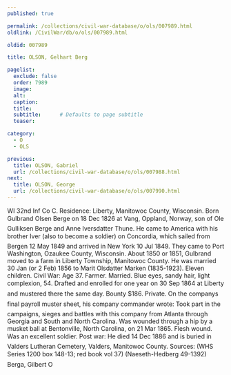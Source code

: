 ```yaml
---
published: true

permalink: /collections/civil-war-database/o/ols/007989.html
oldlink: /CivilWar/db/o/ols/007989.html

oldid: 007989

title: OLSON, Gelhart Berg

pagelist:
  exclude: false
  order: 7989
  image: 
  alt:
  caption:
  title:
  subtitle:      # Defaults to page subtitle
  teaser:

category: 
  - O 
  - OLS

previous:
  title: OLSON, Gabriel
  url: /collections/civil-war-database/o/ols/007988.html  
next:
  title: OLSON, George
  url: /collections/civil-war-database/o/ols/007990.html   
---
```

WI 32nd Inf Co C. Residence: Liberty, Manitowoc County, Wisconsin. Born &#147;Gulbrand Olsen Berge&#148; on 18 Dec 1826 at Vang, Oppland, Norway, son of Ole Gulliksen Berge and Anne Iversdatter Thune. He came to America with his brother Iver (also to become a soldier) on &#147;Concordia&#148;, which sailed from Bergen 12 May 1849 and arrived in New York 10 Jul 1849. They came to Port Washington, Ozaukee County, Wisconsin. About 1850 or 1851, Gulbrand moved to a farm in Liberty Township, Manitowoc County. He was married 30 Jan (or 2 Feb) 1856 to Marit Olsdatter Marken (1835-1923). Eleven children. Civil War: Age 37. Farmer. Married. Blue eyes, sandy hair, light complexion, 5&#146;4&#148;. Drafted and enrolled for one year on 30 Sep 1864 at Liberty and mustered there the same day. Bounty $186. Private. On the company&#146;s final payroll muster sheet, his company commander wrote: &#147;Took part in the campaigns, sieges and battles with this company from Atlanta through Georgia and South and North Carolina. Was wounded through a hip by a musket ball at Bentonville, North Carolina, on 21 Mar 1865. Flesh wound. Was an excellent soldier.&#148; Post war: He died 14 Dec 1886 and is buried in Valders Lutheran Cemetery, Valders, Manitowoc County. Sources: (WHS Series 1200 box 148-13; red book vol 37) (Naeseth-Hedberg &#146;49-1392) &#147;Berga, Gilbert O&#148;